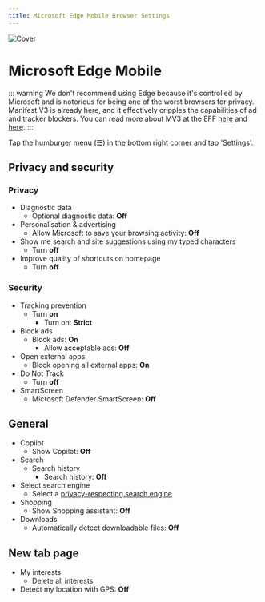 ```yaml
---
title: Microsoft Edge Mobile Browser Settings
---
```


![Cover](/assets/covers/microsoft-edge.png)

# Microsoft Edge Mobile

::: warning
We don't recommend using Edge because it's controlled by Microsoft and is notorious for being one of the worst browsers for privacy. Manifest V3 is already here, and it effectively cripples the capabilities of ad and tracker blockers. You can read more about MV3 at the EFF [here](https://www.eff.org/deeplinks/2021/12/chrome-users-beware-manifest-v3-deceitful-and-threatening) and [here](https://www.eff.org/deeplinks/2021/12/googles-manifest-v3-still-hurts-privacy-security-innovation).
:::

Tap the humburger menu (☰) in the bottom right corner and tap 'Settings'.

## Privacy and security

### Privacy

* Diagnostic data
  * Optional diagnostic data: **Off**
* Personalisation & advertising
  * Allow Microsoft to save your browsing activity: **Off**
* Show me search and site suggestions using my typed characters
  * Turn **off**
* Improve quality of shortcuts on homepage
  * Turn **off**

### Security

* Tracking prevention
  * Turn **on**
    * Turn on: **Strict**
* Block ads
  * Block ads: **On**
    * Allow acceptable ads: **Off**
* Open external apps
  * Block opening all external apps: **On**
* Do Not Track
  * Turn **off**
* SmartScreen
  * Microsoft Defender SmartScreen: **Off**

## General

* Copilot
  * Show Copilot: **Off**
* Search
  * Search history
    * Search history: **Off**
* Select search engine
  * Select a [privacy-respecting search engine](/recommendations/internet-browsing/search-engines)
* Shopping
  * Show Shopping assistant: **Off**
* Downloads
  * Automatically detect downloadable files: **Off**

## New tab page

* My interests
  * Delete all interests
* Detect my location with GPS: **Off**

